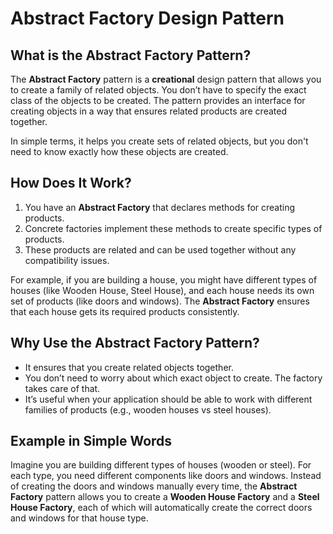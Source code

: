 # Abstract Factory Design Pattern

## What is the Abstract Factory Pattern?

The **Abstract Factory** pattern is a **creational** design pattern that allows you to create a family of related objects. You don’t have to specify the exact class of the objects to be created. The pattern provides an interface for creating objects in a way that ensures related products are created together.

In simple terms, it helps you create sets of related objects, but you don't need to know exactly how these objects are created.

## How Does It Work?

1. You have an **Abstract Factory** that declares methods for creating products.
2. Concrete factories implement these methods to create specific types of products.
3. These products are related and can be used together without any compatibility issues.

For example, if you are building a house, you might have different types of houses (like Wooden House, Steel House), and each house needs its own set of products (like doors and windows). The **Abstract Factory** ensures that each house gets its required products consistently.

## Why Use the Abstract Factory Pattern?

- It ensures that you create related objects together.
- You don’t need to worry about which exact object to create. The factory takes care of that.
- It’s useful when your application should be able to work with different families of products (e.g., wooden houses vs steel houses).

## Example in Simple Words

Imagine you are building different types of houses (wooden or steel). For each type, you need different components like doors and windows. Instead of creating the doors and windows manually every time, the **Abstract Factory** pattern allows you to create a **Wooden House Factory** and a **Steel House Factory**, each of which will automatically create the correct doors and windows for that house type.